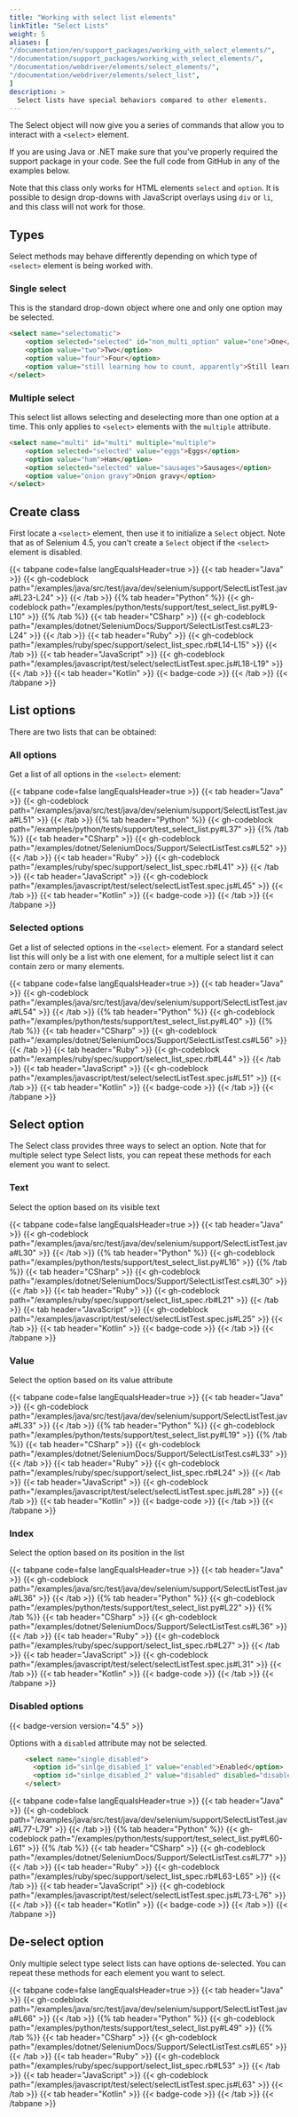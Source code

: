 ```yaml
---
title: "Working with select list elements"
linkTitle: "Select Lists"
weight: 5
aliases: [
"/documentation/en/support_packages/working_with_select_elements/",
"/documentation/support_packages/working_with_select_elements/",
"/documentation/webdriver/elements/select_elements/",
"/documentation/webdriver/elements/select_list",
]
description: >
  Select lists have special behaviors compared to other elements.
---
```


The Select object will now give you a series of commands
that allow you to interact with a `<select>` element.

If you are using Java or .NET make sure that you've properly required the support package
in your code. See the full code from GitHub in any of the examples below.

Note that this class only works for HTML elements `select` and `option`.
It is possible to design drop-downs with JavaScript overlays using `div` or `li`,
and this class will not work for those.

## Types

Select methods may behave differently depending on which type of `<select>` element is being worked with.

### Single select

This is the standard drop-down object where one and only one option may be selected.

```html
<select name="selectomatic">
    <option selected="selected" id="non_multi_option" value="one">One</option>
    <option value="two">Two</option>
    <option value="four">Four</option>
    <option value="still learning how to count, apparently">Still learning how to count, apparently</option>
</select>
```

### Multiple select

This select list allows selecting and deselecting more than one option at a time.
This only applies to `<select>` elements with the `multiple` attribute.

```html
<select name="multi" id="multi" multiple="multiple">
    <option selected="selected" value="eggs">Eggs</option>
    <option value="ham">Ham</option>
    <option selected="selected" value="sausages">Sausages</option>
    <option value="onion gravy">Onion gravy</option>
</select>
```

## Create class

First locate a `<select>` element, then use it to initialize a `Select` object.
Note that as of Selenium 4.5, you can't create a `Select` object if the `<select>` element is disabled.

{{< tabpane code=false langEqualsHeader=true >}}
{{< tab header="Java" >}}
{{< gh-codeblock path="/examples/java/src/test/java/dev/selenium/support/SelectListTest.java#L23-L24" >}}
{{< /tab >}}
{{% tab header="Python" %}}
{{< gh-codeblock path="/examples/python/tests/support/test_select_list.py#L9-L10" >}}
{{% /tab %}}
{{< tab header="CSharp" >}}
{{< gh-codeblock path="/examples/dotnet/SeleniumDocs/Support/SelectListTest.cs#L23-L24" >}}
{{< /tab >}}
{{< tab header="Ruby" >}}
{{< gh-codeblock path="/examples/ruby/spec/support/select_list_spec.rb#L14-L15" >}}
{{< /tab >}}
{{< tab header="JavaScript" >}}
{{< gh-codeblock path="/examples/javascript/test/select/selectListTest.spec.js#L18-L19" >}}
{{< /tab >}}
{{< tab header="Kotlin" >}}
{{< badge-code >}}
{{< /tab >}}
{{< /tabpane >}}

## List options

There are two lists that can be obtained:

### All options

Get a list of all options in the `<select>` element:

{{< tabpane code=false langEqualsHeader=true >}}
{{< tab header="Java" >}}
{{< gh-codeblock path="/examples/java/src/test/java/dev/selenium/support/SelectListTest.java#L51" >}}
{{< /tab >}}
{{% tab header="Python" %}}
{{< gh-codeblock path="/examples/python/tests/support/test_select_list.py#L37" >}}
{{% /tab %}}
{{< tab header="CSharp" >}}
{{< gh-codeblock path="/examples/dotnet/SeleniumDocs/Support/SelectListTest.cs#L52" >}}
{{< /tab >}}
{{< tab header="Ruby" >}}
{{< gh-codeblock path="/examples/ruby/spec/support/select_list_spec.rb#L41" >}}
{{< /tab >}}
{{< tab header="JavaScript" >}}
{{< gh-codeblock path="/examples/javascript/test/select/selectListTest.spec.js#L45" >}}
{{< /tab >}}
{{< tab header="Kotlin" >}}
{{< badge-code >}}
{{< /tab >}}
{{< /tabpane >}}

### Selected options

Get a list of selected options in the `<select>` element. For a standard select list
this will only be a list with one element, for a multiple select list it can contain
zero or many elements.

{{< tabpane code=false langEqualsHeader=true >}}
{{< tab header="Java" >}}
{{< gh-codeblock path="/examples/java/src/test/java/dev/selenium/support/SelectListTest.java#L54" >}}
{{< /tab >}}
{{% tab header="Python" %}}
{{< gh-codeblock path="/examples/python/tests/support/test_select_list.py#L40" >}}
{{% /tab %}}
{{< tab header="CSharp" >}}
{{< gh-codeblock path="/examples/dotnet/SeleniumDocs/Support/SelectListTest.cs#L56" >}}
{{< /tab >}}
{{< tab header="Ruby" >}}
{{< gh-codeblock path="/examples/ruby/spec/support/select_list_spec.rb#L44" >}}
{{< /tab >}}
{{< tab header="JavaScript" >}}
{{< gh-codeblock path="/examples/javascript/test/select/selectListTest.spec.js#L51" >}}
{{< /tab >}}
{{< tab header="Kotlin" >}}
{{< badge-code >}}
{{< /tab >}}
{{< /tabpane >}}

## Select option

The Select class provides three ways to select an option.
Note that for multiple select type Select lists, you can repeat these methods
for each element you want to select.

### Text

Select the option based on its visible text

{{< tabpane code=false langEqualsHeader=true >}}
{{< tab header="Java" >}}
{{< gh-codeblock path="/examples/java/src/test/java/dev/selenium/support/SelectListTest.java#L30" >}}
{{< /tab >}}
{{% tab header="Python" %}}
{{< gh-codeblock path="/examples/python/tests/support/test_select_list.py#L16" >}}
{{% /tab %}}
{{< tab header="CSharp" >}}
{{< gh-codeblock path="/examples/dotnet/SeleniumDocs/Support/SelectListTest.cs#L30" >}}
{{< /tab >}}
{{< tab header="Ruby" >}}
{{< gh-codeblock path="/examples/ruby/spec/support/select_list_spec.rb#L21" >}}
{{< /tab >}}
{{< tab header="JavaScript" >}}
{{< gh-codeblock path="/examples/javascript/test/select/selectListTest.spec.js#L25" >}}
{{< /tab >}}
{{< tab header="Kotlin" >}}
{{< badge-code >}}
{{< /tab >}}
{{< /tabpane >}}

### Value

Select the option based on its value attribute

{{< tabpane code=false langEqualsHeader=true >}}
{{< tab header="Java" >}}
{{< gh-codeblock path="/examples/java/src/test/java/dev/selenium/support/SelectListTest.java#L33" >}}
{{< /tab >}}
{{% tab header="Python" %}}
{{< gh-codeblock path="/examples/python/tests/support/test_select_list.py#L19" >}}
{{% /tab %}}
{{< tab header="CSharp" >}}
{{< gh-codeblock path="/examples/dotnet/SeleniumDocs/Support/SelectListTest.cs#L33" >}}
{{< /tab >}}
{{< tab header="Ruby" >}}
{{< gh-codeblock path="/examples/ruby/spec/support/select_list_spec.rb#L24" >}}
{{< /tab >}}
{{< tab header="JavaScript" >}}
{{< gh-codeblock path="/examples/javascript/test/select/selectListTest.spec.js#L28" >}}
{{< /tab >}}
{{< tab header="Kotlin" >}}
{{< badge-code >}}
{{< /tab >}}
{{< /tabpane >}}

### Index

Select the option based on its position in the list

{{< tabpane code=false langEqualsHeader=true >}}
{{< tab header="Java" >}}
{{< gh-codeblock path="/examples/java/src/test/java/dev/selenium/support/SelectListTest.java#L36" >}}
{{< /tab >}}
{{% tab header="Python" %}}
{{< gh-codeblock path="/examples/python/tests/support/test_select_list.py#L22" >}}
{{% /tab %}}
{{< tab header="CSharp" >}}
{{< gh-codeblock path="/examples/dotnet/SeleniumDocs/Support/SelectListTest.cs#L36" >}}
{{< /tab >}}
{{< tab header="Ruby" >}}
{{< gh-codeblock path="/examples/ruby/spec/support/select_list_spec.rb#L27" >}}
{{< /tab >}}
{{< tab header="JavaScript" >}}
{{< gh-codeblock path="/examples/javascript/test/select/selectListTest.spec.js#L31" >}}
{{< /tab >}}
{{< tab header="Kotlin" >}}
{{< badge-code >}}
{{< /tab >}}
{{< /tabpane >}}

### Disabled options

{{< badge-version version="4.5" >}}

Options with a `disabled` attribute may not be selected.

```html
    <select name="single_disabled">
      <option id="sinlge_disabled_1" value="enabled">Enabled</option>
      <option id="sinlge_disabled_2" value="disabled" disabled="disabled">Disabled</option>
    </select>
```

{{< tabpane code=false langEqualsHeader=true >}}
{{< tab header="Java" >}}
{{< gh-codeblock path="/examples/java/src/test/java/dev/selenium/support/SelectListTest.java#L77-L79" >}}
{{< /tab >}}
{{% tab header="Python" %}}
{{< gh-codeblock path="/examples/python/tests/support/test_select_list.py#L60-L61" >}}
{{% /tab %}}
{{< tab header="CSharp" >}}
{{< gh-codeblock path="/examples/dotnet/SeleniumDocs/Support/SelectListTest.cs#L77" >}}
{{< /tab >}}
{{< tab header="Ruby" >}}
{{< gh-codeblock path="/examples/ruby/spec/support/select_list_spec.rb#L63-L65" >}}
{{< /tab >}}
{{< tab header="JavaScript" >}}
{{< gh-codeblock path="/examples/javascript/test/select/selectListTest.spec.js#L73-L76" >}}
{{< /tab >}}
{{< tab header="Kotlin" >}}
{{< badge-code >}}
{{< /tab >}}
{{< /tabpane >}}

## De-select option

Only multiple select type select lists can have options de-selected. 
You can repeat these methods for each element you want to select.

{{< tabpane code=false langEqualsHeader=true >}}
{{< tab header="Java" >}}
{{< gh-codeblock path="/examples/java/src/test/java/dev/selenium/support/SelectListTest.java#L66" >}}
{{< /tab >}}
{{% tab header="Python" %}}
{{< gh-codeblock path="/examples/python/tests/support/test_select_list.py#L49" >}}
{{% /tab %}}
{{< tab header="CSharp" >}}
{{< gh-codeblock path="/examples/dotnet/SeleniumDocs/Support/SelectListTest.cs#L65" >}}
{{< /tab >}}
{{< tab header="Ruby" >}}
{{< gh-codeblock path="/examples/ruby/spec/support/select_list_spec.rb#L53" >}}
{{< /tab >}}
{{< tab header="JavaScript" >}}
{{< gh-codeblock path="/examples/javascript/test/select/selectListTest.spec.js#L63" >}}
{{< /tab >}}
{{< tab header="Kotlin" >}}
{{< badge-code >}}
{{< /tab >}}
{{< /tabpane >}}
